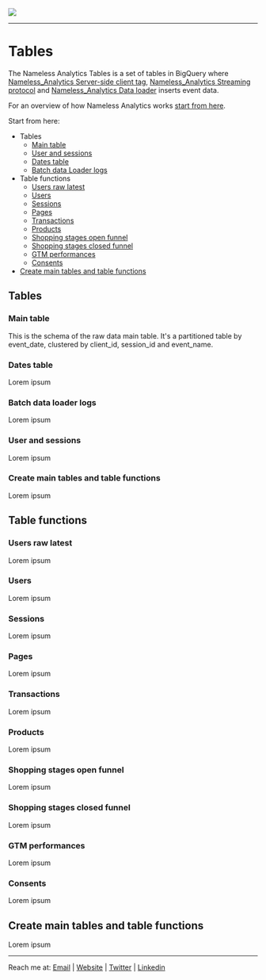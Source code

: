 <picture>
  <source srcset="https://github.com/user-attachments/assets/6af1ff70-3abe-4890-a952-900a18589590" media="(prefers-color-scheme: dark)">
  <img src="https://github.com/user-attachments/assets/9d9a4e42-cd46-452e-9ea8-2c03e0289006">
</picture>

---

# Tables
The Nameless Analytics Tables is a set of tables in BigQuery where [Nameless_Analytics Server-side client tag](https://github.com/tommasomoretti/nameless-analytics-server-side-client-tag/), [Nameless_Analytics Streaming protocol](https://github.com/tommasomoretti/nameless-analytics-streaming-protocol/)  and [Nameless_Analytics Data loader](https://github.com/tommasomoretti/nameless-analytics-batch-data-loader/) inserts event data.

For an overview of how Nameless Analytics works [start from here](https://github.com/tommasomoretti/nameless-analytics/).

Start from here:
- Tables
  - [Main table](#main-table)
  - [User and sessions](#user-and-sessions)
  - [Dates table](#dates-table)
  - [Batch data Loader logs](#data-loader-logs)
- Table functions
  - [Users raw latest](#users-raw-latest)
  - [Users](#users)
  - [Sessions](#sessions)
  - [Pages](#pages)
  - [Transactions](#transactions)
  - [Products](#products)
  - [Shopping stages open funnel](#shopping-stages-open-funnel)
  - [Shopping stages closed funnel](#shopping-stages-closed-funnel)
  - [GTM performances](#gtm-performances)
  - [Consents](#consents)
- [Create main tables and table functions](#create-main-tables-and-table-functions)


## Tables
### Main table
This is the schema of the raw data main table. It's a partitioned table by event_date, clustered by client_id, session_id and event_name.


### Dates table
Lorem ipsum


### Batch data loader logs
Lorem ipsum 


### User and sessions
Lorem ipsum


### Create main tables and table functions
Lorem ipsum 



## Table functions
### Users raw latest
Lorem ipsum


### Users
Lorem ipsum


### Sessions
Lorem ipsum


### Pages
Lorem ipsum


### Transactions
Lorem ipsum


### Products
Lorem ipsum


### Shopping stages open funnel
Lorem ipsum


### Shopping stages closed funnel
Lorem ipsum


### GTM performances
Lorem ipsum


### Consents
Lorem ipsum



## Create main tables and table functions
Lorem ipsum

---

Reach me at: [Email](mailto:hello@tommasomoretti.com) | [Website](https://tommasomoretti.com/?utm_source=github.com&utm_medium=referral&utm_campaign=nameless_analytics) | [Twitter](https://twitter.com/tommoretti88) | [Linkedin](https://www.linkedin.com/in/tommasomoretti/)
